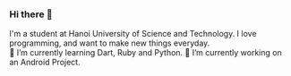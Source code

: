 ### Hi there 👋

<!--
**SeedUnderEarth/SeedUnderEarth** is a ✨ _special_ ✨ repository because its `README.md` (this file) appears on your GitHub profile.

Here are some ideas to get you started:

- 🔭 I’m currently working on ...
- 🌱 I’m currently learning ...
- 👯 I’m looking to collaborate on ...
- 🤔 I’m looking for help with ...
- 💬 Ask me about ...
- 📫 How to reach me: ...
- 😄 Pronouns: ...
- ⚡ Fun fact: ...
-->
I'm a student at Hanoi University of Science and Technology. I love programming, and want to make new things everyday.<br/>
🌱 I’m currently learning Dart, Ruby and Python.
🔭 I’m currently working on an Android Project.
